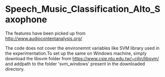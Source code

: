 # Speech_Music_Classification_Alto_Saxophone
The features have been picked up from http://www.audiocontentanalysis.org/

The code does not cover the environemnt variables like SVM library used in the experimentation.To set up the same on Windows machine, 
simply download the libsvm folder from https://www.csie.ntu.edu.tw/~cjlin/libsvm/ and addpath to the folder 'svm_windows' present in 
the downloaded directory.
